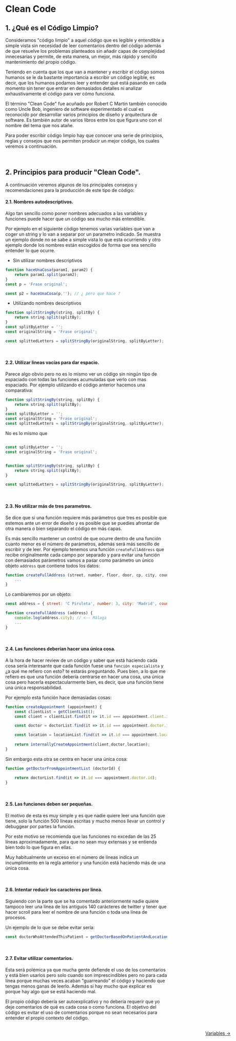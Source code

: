 # Clean Code

## 1. ¿Qué es el Código Limpio?

Consideramos "código limpio" a aquel código que es legible y entendible a simple vista sin necesidad de leer comentarios dentro del código además de que resuelve los problemas planteados sin añadir capas de complejidad innecesarias y permite, de esta manera, un mejor, más rápido y sencillo mantenimiento del propio código.

Teniendo en cuenta que los que van a mantener y escribir el código somos humanos se le da bastante importancia a escribir un código legible, es decir, que los humanos podamos leer y entender qué está pasando en cada momento sin tener que entrar en demasiados detalles ni analizar exhaustivamente el código para ver cómo funciona.

El término "Clean Code" fue acuñado por Robert C Martin también conocido como Uncle Bob, ingeniero de software experimentado el cual es reconocido por desarrollar varios principios de diseño y arquitectura de software. Es también autor de varios libros entre los que figura uno con el nombre del tema que nos atañe.

Para poder escribir código limpio hay que conocer una serie de principios, reglas y consejos que nos permiten producir un mejor código, los cuales veremos a continuación.

</br>

## 2. Principios para producir "Clean Code".

A continuación veremos algunos de los principales consejos y recomendaciones para la producción de este tipo de código:

#### 2.1. Nombres autodescriptivos.

Algo tan sencillo como poner nombres adecuados a las variables y funciones puede hacer que un código sea mucho más entendible.

Por ejemplo en el siguiente código tenemos varias variables que van a coger un string y lo van a separar por un parametro indicado. Se muestra un ejemplo donde no se sabe a simple vista lo que esta ocurriendo y otro ejemplo donde los nombres están escogidos de forma que sea sencillo entender lo que ocurre.

  - Sin utilizar nombres descriptivos 

```javascript
function haceUnaCosa(param1, param2) { 
    return param1.split(param2);
}
const p = 'Frase original';

const p2 = haceUnaCosa(p,''); // ¿ pero que hace ?
```

  -  Utilizando nombres descriptivos

```javascript
function splitStringBy(string, splitBy) { 
    return string.split(splitBy);
}
const splitByLetter = '';
const originalString = 'Frase original';

const splittedLetters = splitStringBy(originalString, splitByLetter); 
```

</br>

#### 2.2. Utilizar lineas vacías para dar espacio.

Parece algo obvio pero no es lo mismo ver un código sin ningún tipo de espaciado con todas las funciones acumuladas que verlo con mas espaciado. Por ejemplo utilizando el código anterior hacemos una comparativa:

```javascript
function splitStringBy(string, splitBy) { 
    return string.split(splitBy);
}
const splitByLetter = '';
const originalString = 'Frase original';
const splittedLetters = splitStringBy(originalString, splitByLetter); 
```

No es lo mismo que

```javascript

const splitByLetter = '';
const originalString = 'Frase original';


function splitStringBy(string, splitBy) { 
    return string.split(splitBy);
}

const splittedLetters = splitStringBy(originalString, splitByLetter); 
```
</br>

#### 2.3. No utilizar más de tres parametros.

Se dice que si una función requiere más parámetros que tres es posible que estemos ante un error de diseño y es posible que se puedies afrontar de otra manera o bien separando el código en más capas.

Es más sencillo mantener un control de que ocurre dentro de una función cuanto menor es el número de parámetros, además será más sencillo de escribir y de leer. Por ejemplo tenemos una función `createFullAddress` que recibe originalmente cada campo por separado y para evitar una función con demasiados parámetros vamos a pasar como parámetro un único objeto `address` que contiene todos los datos:

```javascript
function createFullAddress (street, number, floor, door, cp, city, country) {
    ...
} 
```

Lo cambiaremos por un objeto:

```javascript
const address = { street: 'C Piruleta', number: 3, city: 'Madrid', country: 'Spain' }

function createFullAddress (address) {
    console.log(address.city); // <-- Málaga
    ...
} 
```

</br>

#### 2.4. Las funciones deberían hacer una única cosa.

A la hora de hacer review de un código y saber que está haciendo cada cosa sería interesante que cada función fuese una `función especialista` y ¿a qué me refiero con esto? te estarás preguntando. Pues bien, a lo que me refiero es que una función debería centrarse en hacer una cosa, una única cosa pero hacerla espectacularmente bien, es decir, que una función tiene una única responsabilidad.

Por ejemplo esta función hace demasiadas cosas:

```javascript
function createAppointment (appointment) {
    const clientList = getClientList();
    const client = clientList.find(it => it.id === appointment.client.id);

    const doctor = doctorList.find(it => it.id === appointment.doctor.id);

    const location = locationList.find(it => it.id === appointment.location.id);
    
    return internallyCreateAppointment(client,doctor,location);
} 
```

Sin embargo esta otra se centra en hacer una única cosa:

```javascript
function getDoctorFromAppointmentList (doctorId) {

    return doctorList.find(it => it.id === appointment.doctor.id);
} 
```

</br>

#### 2.5. Las funciones deben ser pequeñas.

El motivo de esta es muy simple y es que nadie quiere leer una función que tiene, solo la función 500 líneas escritas y mucho menos llevar un control y debuggear por partes la función.

Por este motivo se recomienda que las funciones no excedan de las 25 líneas aproximadamente, para que no sean muy extensas y se entienda bien todo lo que figura en ellas.

Muy habitualmente un exceso en el número de líneas indica un incumplimiento en la regla anterior y una función está haciendo más de una única cosa.

</br>


#### 2.6. Intentar reducir los caracteres por línea.

Siguiendo con la parte que se ha comentado anteriormente nadie quiere tampoco leer una línea de los antiguos 140 carácteres de twitter y tener que hacer scroll para leer el nombre de una función o toda una línea de procesos.

Un ejemplo de lo que se debe evitar sería:

```javascript
const doctorWhoAttendedThisPatient = getDoctorBasedOnPatientAndLocationAndIfHeOrShePaidAndCouldAffordTheServiceOfBeingInTheHospital(patient).patient.doctor.id;
```
</br>

#### 2.7. Evitar utilizar comentarios.

Esta será polémica ya que mucha gente defiende el uso de los comentarios y está bien usarlos pero solo cuando son imprescindibles pero no para cada línea porque muchas veces acaban "guarreando" el código y haciendo que tengas menos ganas de leerlo. Además si hay mucho que explicar es porque hay algo que se está haciendo mal.

El propio código debería ser autoexplicativo y no debería requerir que yo deje comentarios de qué es cada cosa o como funciona. El objetivo del código es evitar el uso de comentarios porque no sean necesarios para entender el propio contexto del código.


<!-- #### 2.8. Utilizar mensajes descriptivos en commits. -->



<!-- #### 2.9. Aprender patrones de diseño. -->


</br>

<div style="position: absolute; right: 30px; height: 50px">
    <span style="float: left;"></span>
    <a style="float: right;" href="/contents/variables.md">Variables →</a>
</div>